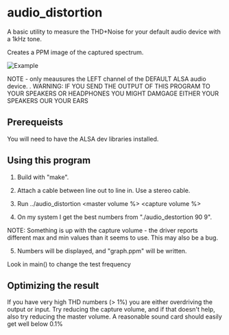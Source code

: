 # audio_distortion
A basic utility to measure the THD+Noise for your default audio device with a 1kHz tone.

Creates a PPM image of the captured spectrum.

![Example](https://github.com/hamsternz/audio_distortion/blob/main/example.png)

NOTE - only meausures the LEFT channel of the DEFAULT ALSA audio device.
.
WARNING: IF YOU SEND THE OUTPUT OF THIS PROGRAM TO YOUR SPEAKERS OR HEADPHONES YOU MIGHT DAMGAGE EITHER YOUR SPEAKERS OUR YOUR EARS

## Prerequeists

You will need to have the ALSA dev libraries installed.

## Using this program

1. Build with "make".

2. Attach a cable between line out to line in. Use a stereo cable.

3. Run ../audio_distortion <master volume %> <capture volume %>

4. On my system I get the best numbers from "./audio_destortion 90 9".

NOTE: Something is up with the capture volume - the driver reports different max and min values than it seems to use. This may also be a bug. 

5. Numbers will be displayed, and "graph.ppm" will be written.

Look in main() to change the test frequency

## Optimizing the result

If you have very high THD numbers (> 1%) you are either overdriving the output or input. Try reducing the capture volume, and if that doesn't help, also try reducing the master volume. A reasonable sound card should easily get well below 0.1%
